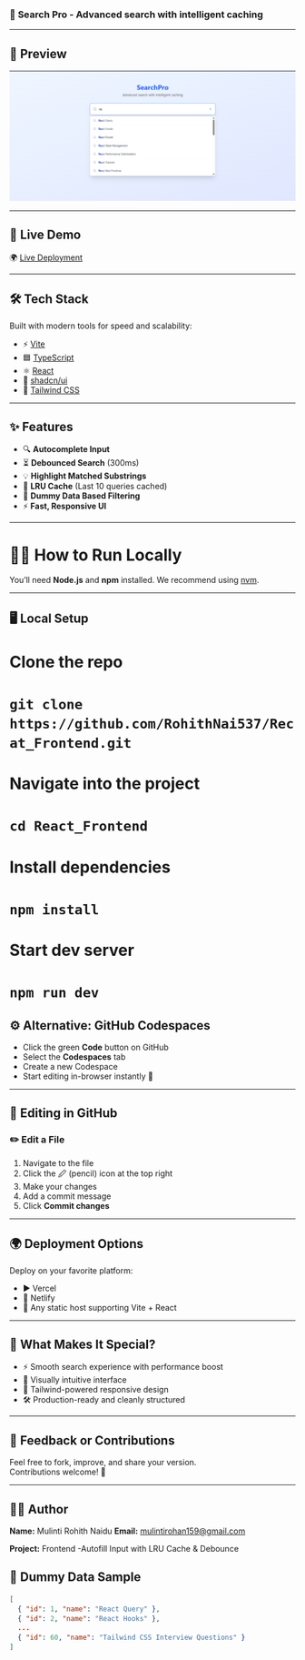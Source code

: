 ### 🚀 **Search Pro - Advanced search with intelligent caching**
---

## 📸 Preview

<p align="center">
  <img src="./public/react_dashboard.png" alt="React Dashboard Preview" width="800" />
</p>

---

## 🔗 Live Demo

🌍 [Live Deployment](https://recat-frontend-jz6jk6hml-mulinti-rohith-naidus-projects.vercel.app/)

---

## 🛠️ Tech Stack

Built with modern tools for speed and scalability:

- ⚡ [Vite](https://vitejs.dev/)
- 🟦 [TypeScript](https://www.typescriptlang.org/)
- ⚛️ [React](https://react.dev/)
- 🧩 [shadcn/ui](https://ui.shadcn.com/)
- 🎨 [Tailwind CSS](https://tailwindcss.com/)

---

## ✨ Features

- 🔍 **Autocomplete Input**
- ⏳ **Debounced Search** (300ms)
- 💡 **Highlight Matched Substrings**
- 🔁 **LRU Cache** (Last 10 queries cached)
- 🧪 **Dummy Data Based Filtering**
- ⚡ **Fast, Responsive UI**

---


# 🧑‍💻 How to Run Locally

You’ll need **Node.js** and **npm** installed. We recommend using [nvm](https://github.com/nvm-sh/nvm).

---

## 🖥️ Local Setup

#  Clone the repo
# `git clone https://github.com/RohithNai537/Recat_Frontend.git`

#  Navigate into the project
# `cd React_Frontend`

#  Install dependencies
 # `npm install`

#  Start dev server
 # `npm run dev`



## ⚙️ Alternative: GitHub Codespaces

- Click the green **Code** button on GitHub  
- Select the **Codespaces** tab  
- Create a new Codespace  
- Start editing in-browser instantly 🧠  

---

## 📂 Editing in GitHub

### ✏️ Edit a File

1. Navigate to the file  
2. Click the 🖉 (pencil) icon at the top right  
3. Make your changes  
4. Add a commit message  
5. Click **Commit changes**  

---

## 🌍 Deployment Options

Deploy on your favorite platform:

- ▶️ Vercel  
- 🔁 Netlify  
- 🧳 Any static host supporting Vite + React  

---

## 🤩 What Makes It Special?

- ⚡ Smooth search experience with performance boost  
- 🧠 Visually intuitive interface  
- 💨 Tailwind-powered responsive design  
- 🛠️ Production-ready and cleanly structured  

---

## 📩 Feedback or Contributions

Feel free to fork, improve, and share your version.  
Contributions welcome! 🙌  

---

## 👨‍🎓 Author

**Name:** Mulinti Rohith Naidu 
**Email:** mulintirohan159@gmail.com

**Project:** Frontend -Autofill Input with LRU Cache & Debounce  

## 💾 Dummy Data Sample

```json
[
  { "id": 1, "name": "React Query" },
  { "id": 2, "name": "React Hooks" },
  ...
  { "id": 60, "name": "Tailwind CSS Interview Questions" }
]


